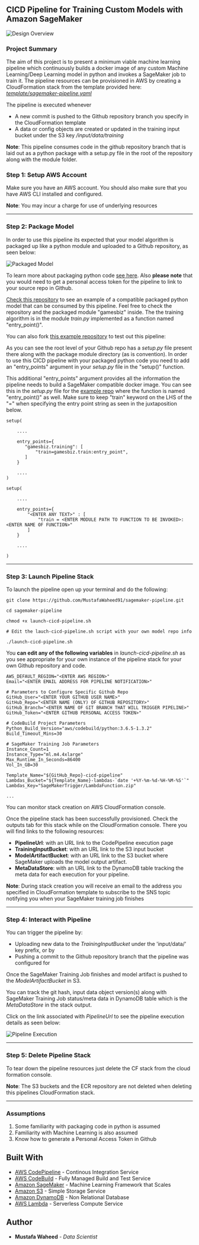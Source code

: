 ## CICD Pipeline for Training Custom Models with Amazon SageMaker

![Design Overview](./images/sagemaker-pipeline.png)

### Project Summary

The aim of this project is to present a minimum viable machine learning pipeline which continuously builds a docker image of any custom Machine Learning/Deep Learning model in python and invokes a SageMaker job to train it.
The pipeline resources can be provisioned in AWS by creating a CloudFormation stack from the template provided here: [*template/sagemaker-pipeline.yaml*](https://github.com/MustafaWaheed91/sagemaker-pipeline/blob/master/template/sagemaker-pipeline.yaml)

The pipeline is executed whenever
* A new commit is pushed to the Github repository branch you specify in the CloudFormation template
* A data or config objects are created or updated in the training input bucket under the S3 key */input/data/training*

**Note**: This pipeline consumes code in the github repository branch that is laid out as a python package with a setup.py file in the root of the repository along with the module folder.


### Step 1: Setup AWS Account

Make sure you have an AWS account. You should also make sure that you have AWS CLI installed and configured.

**Note**: You may incur a charge for use of underlying resources

----

### Step 2: Package Model

In order to use this pipeline its expected that your model algorithm is packaged up like a python module and uploaded to a Github repository, as seen below:

![Packaged Model](./images/github-repo.png)

To learn more about packaging python code [see here](https://python-packaging.readthedocs.io/en/latest/). Also **please note** that you would need to get a personal access token for the pipeline to link to your source repo in Github.

[Check this repository](https://github.com/MustafaWaheed91/tf-gamesbiz) to see an example of a compatible packaged python model that can be consumed by this pipeline.
Feel free to check the repository and the packaged module "gamesbiz" inside. The the training algorithm is in the module *train.py* implemented as a function named "entry_point()".

You can also fork [this example repository](https://github.com/MustafaWaheed91/tf-gamesbiz) to test out this pipeline:

As you can see the root level of your Github repo has a *setup.py* file present there along with the package module directory (as is convention).
In order to use this CICD pipeline with your packaged python code you need to add an "entry_points" argument in your *setup.py* file in the "setup()" function.

This additional "entry_points" argument provides all the information the pipeline needs to build a SageMaker compatible docker image.
You can see this in the *setup.py* file for the [example repo](https://github.com/MustafaWaheed91/tf-gamesbiz) where the function is named "entry_point()" as well.
Make sure to keep "train" keyword on the LHS of the "=" when specifying the entry point string as seen in the juxtaposition below.

```
setup(

    ....

    entry_points={
       "gamesbiz.training": [
           "train=gamesbiz.train:entry_point",
       ]
    }

    ....
)

```

```
setup(

    ....

    entry_points={
        "<ENTER ANY TEXT>" : [
            "train = <ENTER MODULE PATH TO FUNCTION TO BE INVOKED>:<ENTER NAME OF FUNCTION>"
        ]
    }

    ....

)

```


----

### Step 3: Launch Pipeline Stack

To launch the pipeline open up your terminal and do the following:

```
git clone https://github.com/MustafaWaheed91/sagemaker-pipeline.git

cd sagemaker-pipeline

chmod +x launch-cicd-pipeline.sh

# Edit the lauch-cicd-pipeline.sh script with your own model repo info

./launch-cicd-pipeline.sh

```
You **can edit any of the following variables** in *launch-cicd-pipeline.sh* as you see appropriate for your own instance of the pipeline stack for your own Github repository and code.

```
AWS_DEFAULT_REGION="<ENTER AWS REGION>"
Email="<ENTER EMAIL ADDRESS FOR PIPELINE NOTIFICATION>"

# Parameters to Configure Specific Github Repo
GitHub_User="<ENTER YOUR GITHUB USER NAME>"
GitHub_Repo="<ENTER NAME (ONLY) OF GITHUB REPOSITORY>"
GitHub_Branch="<ENTER NAME OF GIT BRANCH THAT WILL TRIGGER PIPELINE>"
GitHub_Token="<ENTER GITHUB PERSONAL ACCESS TOKEN>"

# CodeBuild Project Parameters
Python_Build_Version="aws/codebuild/python:3.6.5-1.3.2"
Build_Timeout_Mins=30

# SageMaker Training Job Parameters
Instance_Count=1
Instance_Type="ml.m4.4xlarge"
Max_Runtime_In_Seconds=86400
Vol_In_GB=30

Template_Name="${GitHub_Repo}-cicd-pipeline"
Lambdas_Bucket="${Template_Name}-lambdas-`date '+%Y-%m-%d-%H-%M-%S'`"
Lambdas_Key="SageMakerTrigger/LambdaFunction.zip"

...

```

You can monitor stack creation on AWS CloudFormation console.

Once the pipeline stack has been successfully provisioned. Check the outputs tab for this stack while on the CloudFormation console.
There you will find links to the following resources:

* **PipelineUrl**: with an URL link to the CodePipeline execution page
* **TrainingInputBucket**: with an URL link to the S3 input bucket
* **ModelArtifactBucket**: with an URL link to the S3 bucket where SageMaker uploads the model output artifact.
* **MetaDataStore**: with an URL link to the DynamoDB table tracking the meta data for each execution for your pipeline.

**Note**: During stack creation you will receive an email to the address you specified in CloudFormation template to subscribe to the SNS topic notifying you when your SageMaker training job finishes

----

### Step 4: Interact with Pipeline

You can trigger the pipeline by:

* Uploading new data to the *TrainingInputBucket* under the 'input/data/' key prefix, or by
* Pushing a commit to the Github repository branch that the pipeline was configured for

Once the SageMaker Training Job finishes and model artifact is pushed to the *ModelArtifactBucket* in S3.

You can track the git hash, input data object version(s) along with SageMaker Training Job status/meta data in DynamoDB table
which is the *MetaDataStore* in the stack output.

Click on the link associated with *PipelineUrl* to see the pipeline execution details as seen below:

![Pipeline Execution](./images/pipeline-exec.png)

----

### Step 5: Delete Pipeline Stack

To tear down the pipeline resources just delete the CF stack from the cloud formation console.

**Note**: The S3 buckets and the ECR repository are not deleted when deleting this pipelines CloudFormation stack.

----

### Assumptions

1. Some familiarity with packaging code in python is assumed
2. Familiarity with Machine Learning is also assumed
3. Know how to generate a Personal Access Token in Github


## Built With

* [AWS CodePipeline](https://aws.amazon.com/codepipeline/) - Continous Integration Service
* [AWS CodeBuild](https://aws.amazon.com/codebuild/) - Fully Managed Build and Test Service
* [Amazon SageMaker](https://aws.amazon.com/sagemaker/) - Machine Learning Framework that Scales
* [Amazon S3](https://aws.amazon.com/s3/) - Simple Storage Service
* [Amazon DynamoDB](https://aws.amazon.com/dynamodb/) - Non Relational Database
* [AWS Lambda](https://aws.amazon.com/lambda/) - Serverless Compute Service


## Author

* **Mustafa Waheed** - *Data Scientist*
